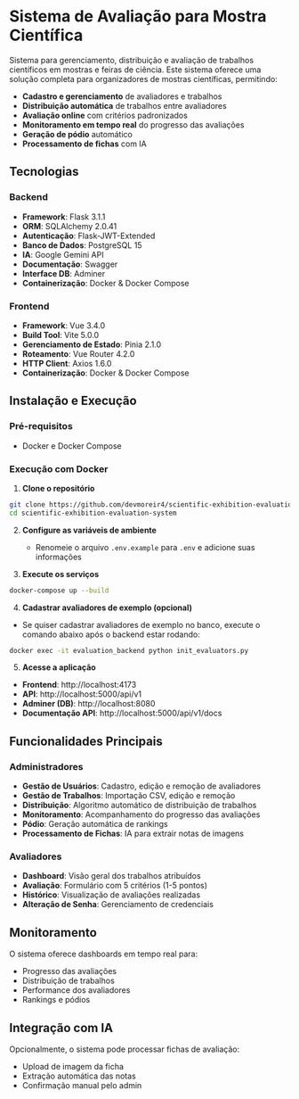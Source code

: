 # Sistema de Avaliação para Mostra Científica

Sistema para gerenciamento, distribuição e avaliação de trabalhos científicos em mostras e feiras de ciência. Este sistema oferece uma solução completa para organizadores de mostras científicas, permitindo:

- **Cadastro e gerenciamento** de avaliadores e trabalhos
- **Distribuição automática** de trabalhos entre avaliadores
- **Avaliação online** com critérios padronizados
- **Monitoramento em tempo real** do progresso das avaliações
- **Geração de pódio** automático
- **Processamento de fichas** com IA

## Tecnologias

### Backend
- **Framework**: Flask 3.1.1
- **ORM**: SQLAlchemy 2.0.41
- **Autenticação**: Flask-JWT-Extended
- **Banco de Dados**: PostgreSQL 15
- **IA**: Google Gemini API
- **Documentação**: Swagger
- **Interface DB**: Adminer
- **Containerização**: Docker & Docker Compose

### Frontend
- **Framework**: Vue 3.4.0
- **Build Tool**: Vite 5.0.0
- **Gerenciamento de Estado**: Pinia 2.1.0
- **Roteamento**: Vue Router 4.2.0
- **HTTP Client**: Axios 1.6.0
- **Containerização**: Docker & Docker Compose

## Instalação e Execução

### Pré-requisitos
- Docker e Docker Compose

### Execução com Docker

1. **Clone o repositório**
```bash
git clone https://github.com/devmoreir4/scientific-exhibition-evaluation-system.git
cd scientific-exhibition-evaluation-system
```

2. **Configure as variáveis de ambiente**
    - Renomeie o arquivo `.env.example` para `.env` e adicione suas informações

3. **Execute os serviços**
```bash
docker-compose up --build
```

4. **Cadastrar avaliadores de exemplo (opcional)**
- Se quiser cadastrar avaliadores de exemplo no banco, execute o comando abaixo após o backend estar rodando:
```bash
docker exec -it evaluation_backend python init_evaluators.py
```

5. **Acesse a aplicação**
- **Frontend**: http://localhost:4173
- **API**: http://localhost:5000/api/v1
- **Adminer (DB)**: http://localhost:8080
- **Documentação API**: http://localhost:5000/api/v1/docs

## Funcionalidades Principais

### Administradores
- **Gestão de Usuários**: Cadastro, edição e remoção de avaliadores
- **Gestão de Trabalhos**: Importação CSV, edição e remoção
- **Distribuição**: Algoritmo automático de distribuição de trabalhos
- **Monitoramento**: Acompanhamento do progresso das avaliações
- **Pódio**: Geração automática de rankings
- **Processamento de Fichas**: IA para extrair notas de imagens

### Avaliadores
- **Dashboard**: Visão geral dos trabalhos atribuídos
- **Avaliação**: Formulário com 5 critérios (1-5 pontos)
- **Histórico**: Visualização de avaliações realizadas
- **Alteração de Senha**: Gerenciamento de credenciais

## Monitoramento

O sistema oferece dashboards em tempo real para:
- Progresso das avaliações
- Distribuição de trabalhos
- Performance dos avaliadores
- Rankings e pódios

## Integração com IA

Opcionalmente, o sistema pode processar fichas de avaliação:
- Upload de imagem da ficha
- Extração automática das notas
- Confirmação manual pelo admin
